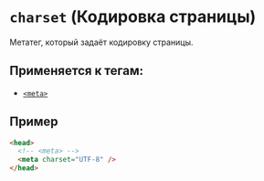 # `charset` (Кодировка страницы)

Метатег, который задаёт кодировку страницы.

## Применяется к тегам:

- [`<meta>`](<../TAGS HEAD/meta (МЕТАДАННЫЕ).md>)

## Пример

```html
<head>
  <!-- <meta> -->
  <meta charset="UTF-8" />
</head>
```
